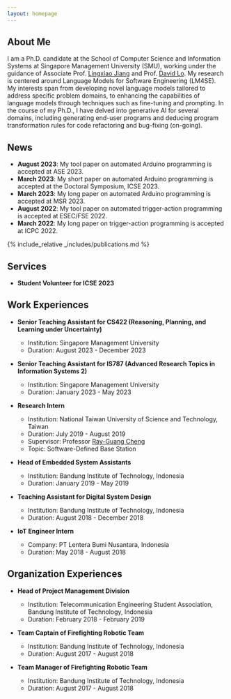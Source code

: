 ```yaml
---
layout: homepage
---
```


## About Me

I am a Ph.D. candidate at the School of Computer Science and Information Systems at Singapore Management University (SMU), working under the guidance of Associate Prof. [Lingxiao Jiang](http://www.mysmu.edu/faculty/lxjiang/#gsc.tab=0) and Prof. [David Lo](http://www.mysmu.edu/faculty/davidlo/). My research is centered around Language Models for Software Engineering (LM4SE). My interests span from developing novel language models tailored to address specific problem domains, to enhancing the capabilities of language models through techniques such as fine-tuning and prompting. In the course of my Ph.D., I have delved into generative AI for several domains, including generating end-user programs and deducing program transformation rules for code refactoring and bug-fixing (on-going).

## News

- **August 2023**: My tool paper on automated Arduino programming is accepted at ASE 2023.
- **March 2023**: My short paper on automated Arduino programming is accepted at the Doctoral Symposium, ICSE 2023.
- **March 2023**: My long paper on automated Arduino programming is accepted at MSR 2023.
- **August 2022**: My tool paper on automated trigger-action programming is accepted at ESEC/FSE 2022.
- **March 2022**: My long paper on trigger-action programming is accepted at ICPC 2022.

{% include_relative _includes/publications.md %}

## Services
* **Student Volunteer for ICSE 2023**

## Work Experiences

* **Senior Teaching Assistant for CS422 (Reasoning, Planning, and Learning under Uncertainty)**
  * Institution: Singapore Management University
  * Duration: August 2023 - December 2023

* **Senior Teaching Assistant for IS787 (Advanced Research Topics in Information Systems 2)**
  * Institution: Singapore Management University
  * Duration: January 2023 - May 2023

* **Research Intern**
  * Institution: National Taiwan University of Science and Technology, Taiwan
  * Duration: July 2019 - August 2019
  * Supervisor: Professor [Ray-Guang Cheng](https://scholar.google.com/citations?user=Lg3GlmYAAAAJ&hl=zh-TW&inst=14102473421921925766)
  * Topic: Software-Defined Base Station

* **Head of Embedded System Assistants**
  * Institution: Bandung Institute of Technology, Indonesia
  * Duration: January 2019 - May 2019

* **Teaching Assistant for Digital System Design**
  * Institution: Bandung Institute of Technology, Indonesia
  * Duration: August 2018 - December 2018

* **IoT Engineer Intern**
  * Company: PT Lentera Bumi Nusantara, Indonesia
  * Duration: May 2018 - August 2018

## Organization Experiences

* **Head of Project Management Division**
  * Institution: Telecommunication Engineering Student Association, Bandung Institute of Technology, Indonesia
  * Duration: February 2018 - February 2019

* **Team Captain of Firefighting Robotic Team**
  * Institution: Bandung Institute of Technology, Indonesia
  * Duration: August 2017 - August 2018

* **Team Manager of Firefighting Robotic Team**
  * Institution: Bandung Institute of Technology, Indonesia
  * Duration: August 2017 - August 2018



<!-- {% include_relative _includes/services.md %} -->
